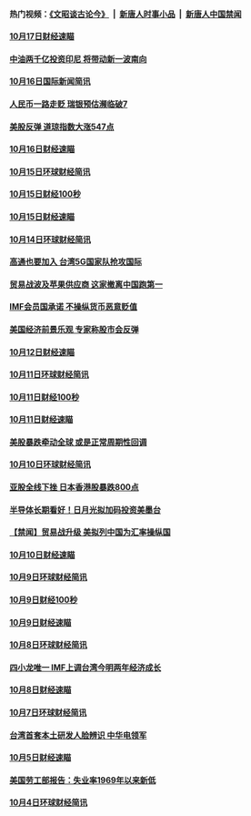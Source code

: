 #### 热门视频：[《文昭谈古论今》](https://github.com/gfw-breaker/wenzhao/blob/master/README.md?t=10180333) &nbsp;|&nbsp; [新唐人时事小品](https://github.com/gfw-breaker/ntdtv-comedy/blob/master/README.md?t=10180333) &nbsp;|&nbsp; [新唐人中国禁闻](https://github.com/gfw-breaker/ntdtv-news/blob/master/README.md?t=10180333)

#### [10月17日财经速瞄](../pages/news208/a1395794.md?t=10180333) 

#### [中油两千亿投资印尼 将带动新一波南向](../pages/news208/a1395728.md?t=10180333) 

#### [10月16日国际新闻简讯](../pages/news208/a1395726.md?t=10180333) 

#### [人民币一路走贬 瑞银预估濒临破7](../pages/news208/a1395619.md?t=10180333) 

#### [美股反弹 道琼指数大涨547点](../pages/news208/a1395665.md?t=10180333) 

#### [10月16日财经速瞄](../pages/news208/a1395646.md?t=10180333) 

#### [10月15日环球财经简讯](../pages/news208/a1395588.md?t=10180333) 

#### [10月15日财经100秒](../pages/news208/a1395569.md?t=10180333) 

#### [10月15日财经速瞄](../pages/news208/a1395499.md?t=10180333) 

#### [10月14日环球财经简讯](../pages/news208/a1395446.md?t=10180333) 

#### [高通也要加入 台湾5G国家队抢攻国际](../pages/news208/a1395415.md?t=10180333) 

#### [贸易战波及苹果供应商 这家撤离中国跑第一](../pages/news208/a1395254.md?t=10180333) 

#### [IMF会员国承诺  不操纵货币恶意贬值](../pages/news208/a1395274.md?t=10180333) 

#### [美国经济前景乐观 专家称股市会反弹](../pages/news208/a1395159.md?t=10180333) 

#### [10月12日财经速瞄](../pages/news208/a1395177.md?t=10180333) 

#### [10月11日环球财经简讯](../pages/news208/a1395122.md?t=10180333) 

#### [10月11日财经100秒](../pages/news208/a1395097.md?t=10180333) 

#### [10月11日财经速瞄](../pages/news208/a1395020.md?t=10180333) 

#### [美股暴跌牵动全球 或是正常周期性回调](../pages/news208/a1395005.md?t=10180333) 

#### [10月10日环球财经简讯](../pages/news208/a1394977.md?t=10180333) 

#### [亚股全线下挫 日本香港股暴跌800点](../pages/news208/a1394956.md?t=10180333) 

#### [半导体长期看好！日月光拟加码投资美墨台](../pages/news208/a1394954.md?t=10180333) 

#### [【禁闻】贸易战升级 美拟列中国为汇率操纵国](../pages/news208/a1394887.md?t=10180333) 

#### [10月10日财经速瞄](../pages/news208/a1394883.md?t=10180333) 

#### [10月9日环球财经简讯](../pages/news208/a1394831.md?t=10180333) 

#### [10月9日财经100秒](../pages/news208/a1394812.md?t=10180333) 

#### [10月9日财经速瞄](../pages/news208/a1394741.md?t=10180333) 

#### [10月8日环球财经简讯](../pages/news208/a1394682.md?t=10180333) 

#### [四小龙唯一 IMF上调台湾今明两年经济成长](../pages/news208/a1394649.md?t=10180333) 

#### [10月8日财经速瞄](../pages/news208/a1394582.md?t=10180333) 

#### [10月7日环球财经简讯](../pages/news208/a1394527.md?t=10180333) 

#### [台湾首套本土研发人脸辨识 中华电领军](../pages/news208/a1394509.md?t=10180333) 

#### [10月5日财经速瞄](../pages/news208/a1394260.md?t=10180333) 

#### [美国劳工部报告：失业率1969年以来新低](../pages/news208/a1394221.md?t=10180333) 

#### [10月4日环球财经简讯](../pages/news208/a1394211.md?t=10180333) 

